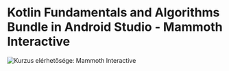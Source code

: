 # Kotlin Fundamentals and Algorithms Bundle in Android Studio - Mammoth Interactive

![Kurzus elérhetősége: Mammoth Interactive](https://training.mammothinteractive.com/courses/enrolled/2563525)